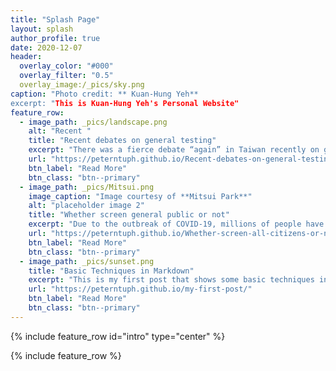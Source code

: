 ```yaml
---
title: "Splash Page"
layout: splash
author_profile: true
date: 2020-12-07
header:
  overlay_color: "#000"
  overlay_filter: "0.5"
  overlay_image:/_pics/sky.png
caption: "Photo credit: ** Kuan-Hung Yeh**
excerpt: "This is Kuan-Hung Yeh's Personal Website"
feature_row:
  - image_path: _pics/landscape.png
    alt: "Recent "
    title: "Recent debates on general testing"
    excerpt: "There was a fierce debate “again” in Taiwan recently on general testing for coronavirus. However, this time the problem is not about screening all citizens but all arrivals at borders, worrying about the risk of asymptomatic carriers."
    url: "https://peterntuph.github.io/Recent-debates-on-general-testing/"
    btn_label: "Read More"
    btn_class: "btn--primary"
  - image_path: _pics/Mitsui.png
    image_caption: "Image courtesy of **Mitsui Park**"
    alt: "placeholder image 2"
    title: "Whether screen general public or not"
    excerpt: "Due to the outbreak of COVID-19, millions of people have lived in fear of being infected by this contagious and fatal virus."
    url: "https://peterntuph.github.io/Whether-screen-all-citizens-or-not/"
    btn_label: "Read More"
    btn_class: "btn--primary"
  - image_path: _pics/sunset.png
    title: "Basic Techniques in Markdown"
    excerpt: "This is my first post that shows some basic techniques in Markdown"
    url: "https://peterntuph.github.io/my-first-post/"
    btn_label: "Read More"
    btn_class: "btn--primary"    
---
```


{% include feature_row id="intro" type="center" %}

{% include feature_row %}
